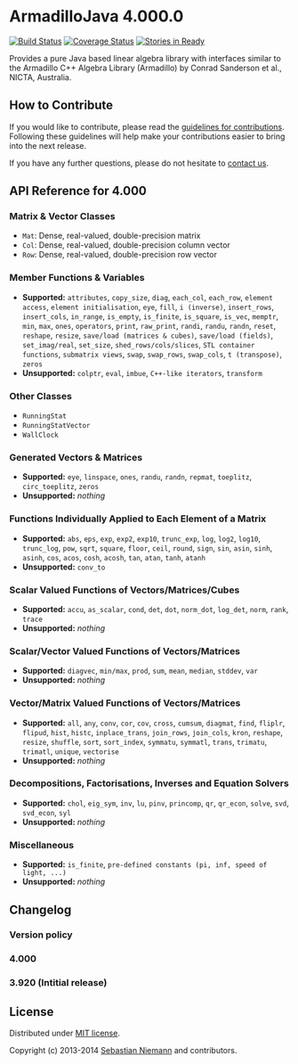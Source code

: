 ArmadilloJava 4.000.0
=====================
[![Build Status](https://travis-ci.org/SebastianNiemann/ArmadilloJava.png?branch=master)](https://travis-ci.org/SebastianNiemann/ArmadilloJava)
[![Coverage Status](https://coveralls.io/repos/SebastianNiemann/ArmadilloJava/badge.png?branch=master)](https://coveralls.io/r/SebastianNiemann/ArmadilloJava?branch=master)
[![Stories in Ready](https://badge.waffle.io/sebastianniemann/onlineoptimisation.png?label=waffle:todo&title=ToDo)](https://waffle.io/sebastianniemann/onlineoptimisation)

Provides a pure Java based linear algebra library with interfaces similar to the Armadillo C++ Algebra Library (Armadillo) by Conrad Sanderson et al., NICTA, Australia.

How to Contribute
-----------------

If you would like to contribute, please read the [guidelines for contributions](CONTRIBUTING.md).
Following these guidelines will help make your contributions easier to bring into the next release.

If you have any further questions, please do not hesitate to [contact us](mailto:niemann@sra.uni-hannover.de).

API Reference for 4.000
-----------------------

### Matrix & Vector Classes

- `Mat`: Dense, real-valued, double-precision matrix
- `Col`: Dense, real-valued, double-precision column vector
- `Row`: Dense, real-valued, double-precision row vector

### Member Functions & Variables

- **Supported:** `attributes`, `copy_size`,  `diag`, `each_col`, `each_row`, `element access`, `element initialisation`, `eye`, `fill`, `i (inverse)`, `insert_rows`, `insert_cols`,  `in_range`, `is_empty`, `is_finite`, `is_square`, `is_vec`, `memptr`, `min`, `max`, `ones`, `operators`, `print`, `raw_print`, `randi`, `randu`, `randn`, `reset`, `reshape`, `resize`, `save/load (matrices & cubes)`, `save/load (fields)`, `set_imag/real`, `set_size`, `shed_rows/cols/slices`, `STL container functions`, `submatrix views`, `swap`, `swap_rows`, `swap_cols`, `t (transpose)`, `zeros`
- **Unsupported:** `colptr`, `eval`, `imbue`, `C++-like iterators`, `transform`

### Other Classes

- `RunningStat`
- `RunningStatVector`
- `WallClock`

### Generated Vectors & Matrices

- **Supported:** `eye`, `linspace`, `ones`, `randu`, `randn`, `repmat`, `toeplitz`, `circ_toeplitz`, `zeros`
- **Unsupported:** _nothing_

### Functions Individually Applied to Each Element of a Matrix

- **Supported:** `abs`, `eps`, `exp`, `exp2`, `exp10`, `trunc_exp`, `log`, `log2`, `log10`, `trunc_log`, `pow`, `sqrt`, `square`, `floor`, `ceil`, `round`, `sign`, `sin`, `asin`, `sinh`, `asinh`, `cos`, `acos`, `cosh`, `acosh`, `tan`, `atan`, `tanh`, `atanh`
- **Unsupported:** `conv_to`

### Scalar Valued Functions of Vectors/Matrices/Cubes

- **Supported:** `accu`, `as_scalar`, `cond`, `det`, `dot`, `norm_dot`, `log_det`, `norm`, `rank`, `trace`
- **Unsupported:** _nothing_

### Scalar/Vector Valued Functions of Vectors/Matrices

- **Supported:** `diagvec`, `min/max`, `prod`, `sum`, `mean`, `median`, `stddev`, `var`
- **Unsupported:** _nothing_

### Vector/Matrix Valued Functions of Vectors/Matrices

- **Supported:** `all`, `any`, `conv`, `cor`, `cov`, `cross`, `cumsum`, `diagmat`, `find`, `fliplr`, `flipud`, `hist`, `histc`, `inplace_trans`, `join_rows`, `join_cols`, `kron`, `reshape`, `resize`, `shuffle`, `sort`, `sort_index`, `symmatu`, `symmatl`, `trans`, `trimatu`, `trimatl`, `unique`, `vectorise`
- **Unsupported:** _nothing_

### Decompositions, Factorisations, Inverses and Equation Solvers

- **Supported:** `chol`, `eig_sym`, `inv`, `lu`, `pinv`, `princomp`, `qr`, `qr_econ`, `solve`, `svd`, `svd_econ`, `syl`
- **Unsupported:** _nothing_

### Miscellaneous

- **Supported:** `is_finite`, `pre-defined constants (pi, inf, speed of light, ...)`
- **Unsupported:** _nothing_

Changelog
---------

### Version policy

### 4.000

### 3.920 (Intitial release)

License
-------

Distributed under [MIT license](http://opensource.org/licenses/MIT).

Copyright (c) 2013-2014 [Sebastian Niemann](mailto:niemann@sra.uni-hannover.de) and contributors.
